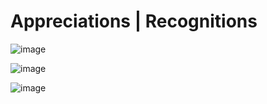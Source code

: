 # Appreciations | Recognitions

![image](https://user-images.githubusercontent.com/90131327/132274279-dd9c294a-19d2-4254-a437-69792f2bcf5c.png)


![image](https://user-images.githubusercontent.com/90131327/132274430-c4579612-646a-4400-a27f-2b62fe9bdbeb.png)


![image](https://user-images.githubusercontent.com/90131327/132274537-43c5683a-51b8-4c39-8c40-032288ff29df.png)








